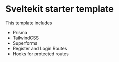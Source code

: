 # Sveltekit starter template

This template includes

- Prisma
- TailwindCSS
- Superforms
- Register and Login Routes
- Hooks for protected routes
